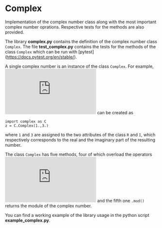 # Complex
Implementation of the complex number class along with the most important complex number oprations. Respective tests for the methods are also provided.

The library **complex.py** contains the definition of the complex number class `Complex`. The file **test_complex.py** contains the tests for the methods of the class `Complex` which can be run with [pytest] (https://docs.pytest.org/en/stable/).

A single complex number is an instance of the class `Complex`. For example, ![equation](https://latex.codecogs.com/gif.latex?z%20%3D%201%20&plus;%20%5Cmathrm%7Bi%7D3) can be created as 

```
import complex as C
z = C.Complex(1.,3.)
```

where `1` and `3` are assigned to the two attributes of the class `R` and `I`, which respectively corresponds to the real and the imaginary part of the resulting number.

The class `Complex` has five methods, four of which overload the operators ![equation](https://latex.codecogs.com/gif.latex?&plus;%2C-%2C*%2C/) and the fifth one `.mod()` returns the module of the complex number.

You can find a working example of the library usage in the python script **example_complex.py**.
